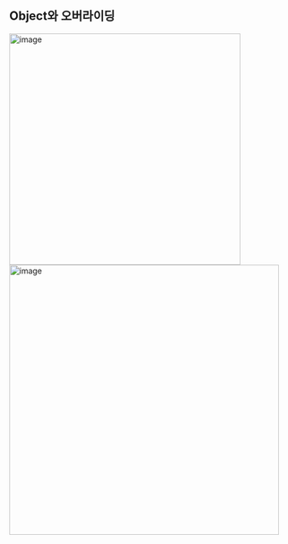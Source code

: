 ## Object와 오버라이딩

<img width="413" alt="image" src="https://user-images.githubusercontent.com/93205435/190131139-3edf3fff-5d61-4714-9ed3-15a2130b2633.png">
<img width="482" alt="image" src="https://user-images.githubusercontent.com/93205435/190131502-936a1782-21f4-4d87-b945-2c8f4a2f4b80.png">
 
